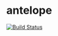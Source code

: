 # antelope

[![Build Status](https://travis-ci.org/exeum/antelope.svg?branch=master)](https://travis-ci.org/exeum/antelope)
